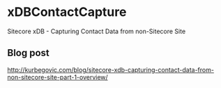 # xDBContactCapture
Sitecore xDB - Capturing Contact Data from non-Sitecore Site

## Blog post 
http://kurbegovic.com/blog/sitecore-xdb-capturing-contact-data-from-non-sitecore-site-part-1-overview/
